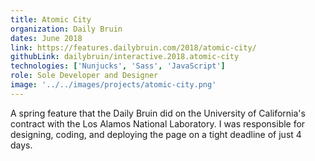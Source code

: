 ```yaml
---
title: Atomic City
organization: Daily Bruin
dates: June 2018
link: https://features.dailybruin.com/2018/atomic-city/
githubLink: dailybruin/interactive.2018.atomic-city
technologies: ['Nunjucks', 'Sass', 'JavaScript']
role: Sole Developer and Designer
image: '../../images/projects/atomic-city.png'
---
```


A spring feature that the Daily Bruin did on the University of California's contract with the Los Alamos National Laboratory. I was responsible for designing, coding, and deploying the page on a tight deadline of just 4 days.
